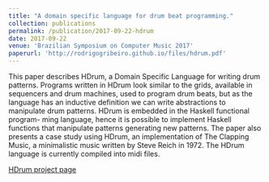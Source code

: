 ```yaml
---
title: "A domain specific language for drum beat programming."
collection: publications
permalink: /publication/2017-09-22-hdrum
date: 2017-09-22
venue: 'Brazilian Symposium on Computer Music 2017'
paperurl: 'http://rodrigogribeiro.github.io/files/hdrum.pdf'
---
```


This paper describes HDrum, a Domain Specific Language for writing drum patterns.
Programs written in HDrum look similar to the grids, available in sequencers and
drum machines, used to program drum beats, but as the language has an inductive
definition we can write abstractions to manipulate drum patterns. HDrum is embedded
in the Haskell functional program- ming language, hence it is possible to implement
Haskell functions that manipulate patterns generating new patterns. The paper also
presents a case study using HDrum, an implementation of The Clapping Music, a
minimalistic music written by Steve Reich in 1972. The HDrum language is
currently compiled into midi files.

[HDrum project page](https://sites.google.com/site/hdrumlanguage/)